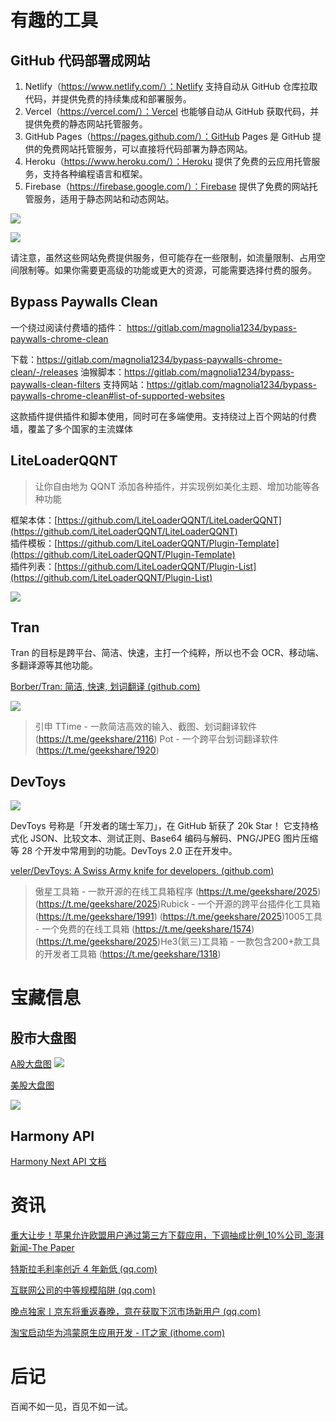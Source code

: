
# 有趣的工具

##  GitHub 代码部署成网站
1. Netlify（https://www.netlify.com/）：Netlify 支持自动从 GitHub 仓库拉取代码，并提供免费的持续集成和部署服务。
2. Vercel（https://vercel.com/）：Vercel 也能够自动从 GitHub 获取代码，并提供免费的静态网站托管服务。
3. GitHub Pages（https://pages.github.com/）：GitHub Pages 是 GitHub 提供的免费网站托管服务，可以直接将代码部署为静态网站。
4. Heroku（https://www.heroku.com/）：Heroku 提供了免费的云应用托管服务，支持各种编程语言和框架。
5. Firebase（https://firebase.google.com/）：Firebase 提供了免费的网站托管服务，适用于静态网站和动态网站。

![](https://i.imgur.com/YBF3IQc.png)


![](https://i.imgur.com/uJefh0R.png)

请注意，虽然这些网站免费提供服务，但可能存在一些限制，如流量限制、占用空间限制等。如果你需要更高级的功能或更大的资源，可能需要选择付费的服务。

## Bypass Paywalls Clean

一个绕过阅读付费墙的插件： https://gitlab.com/magnolia1234/bypass-paywalls-chrome-clean

下载：https://gitlab.com/magnolia1234/bypass-paywalls-chrome-clean/-/releases
油猴脚本：https://gitlab.com/magnolia1234/bypass-paywalls-clean-filters
支持网站：https://gitlab.com/magnolia1234/bypass-paywalls-chrome-clean#list-of-supported-websites 

这款插件提供插件和脚本使用，同时可在多端使用。支持绕过上百个网站的付费墙，覆盖了多个国家的主流媒体


## LiteLoaderQQNT

> 让你自由地为 QQNT 添加各种插件，并实现例如美化主题、增加功能等各种功能

框架本体：[https://github.com/LiteLoaderQQNT/LiteLoaderQQNT](https://github.com/LiteLoaderQQNT/LiteLoaderQQNT)  
插件模板：[https://github.com/LiteLoaderQQNT/Plugin-Template](https://github.com/LiteLoaderQQNT/Plugin-Template)  
插件列表：[https://github.com/LiteLoaderQQNT/Plugin-List](https://github.com/LiteLoaderQQNT/Plugin-List)

![](https://i.imgur.com/gJSifEe.jpg)

## Tran

Tran 的目标是跨平台、简洁、快速，主打一个纯粹，所以也不会 OCR、移动端、多翻译源等其他功能。

[Borber/Tran: 简洁, 快速, 划词翻译 (github.com)](https://github.com/Borber/Tran)

![](https://i.imgur.com/cacs3xM.png)

> 引申
> TTime - 一款简洁高效的输入、截图、划词翻译软件 (https://t.me/geekshare/2116)
> Pot - 一个跨平台划词翻译软件 (https://t.me/geekshare/1920)


## DevToys

![](https://i.imgur.com/Nn0YLEN.png)

DevToys 号称是「开发者的瑞士军刀」，在 GitHub 斩获了 20k Star！
它支持格式化 JSON、比较文本、测试正则、Base64 编码与解码、PNG/JPEG 图片压缩等 28 个开发中常用到的功能。DevToys 2.0 正在开发中。

[veler/DevToys: A Swiss Army knife for developers. (github.com)](https://github.com/veler/DevToys)

> 傲星工具箱 - 一款开源的在线工具箱程序 (https://t.me/geekshare/2025)
> (https://t.me/geekshare/2025)Rubick - 一个开源的跨平台插件化工具箱 (https://t.me/geekshare/1991)
> (https://t.me/geekshare/2025)1005工具 - 一个免费的在线工具箱 (https://t.me/geekshare/1574)
> (https://t.me/geekshare/2025)He3(氦三)工具箱 - 一款包含200+款工具的开发者工具箱 (https://t.me/geekshare/1318)


# 宝藏信息

## 股市大盘图
[A股大盘图](https://dapanyuntu.com/)
![](https://i.imgur.com/WvOUa96.png)

[美股大盘图](https://finviz.com/map.ashx)

![](https://i.imgur.com/QUmFCiA.png)


## Harmony API
[Harmony Next API 文档](https://developer.huawei.com/consumer/cn/doc/harmonyos-releases/doc-updates-0000001780300596)

# 资讯

[重大让步！苹果允许欧盟用户通过第三方下载应用，下调抽成比例_10%公司_澎湃新闻-The Paper](https://www.thepaper.cn/newsDetail_forward_26151384)

[特斯拉毛利率创近 4 年新低 (qq.com)](https://mp.weixin.qq.com/s/WZaamuqdBOwQmPhKcNY0Jw)

[互联网公司的中等规模陷阱 (qq.com)](https://mp.weixin.qq.com/s/5fZp1iYE2O7hRHNFhQvHyg)

[晚点独家丨京东将重返春晚，意在获取下沉市场新用户 (qq.com)](https://mp.weixin.qq.com/s/6tXTaXRowC62aGbiwk2Ckg)

[淘宝启动华为鸿蒙原生应用开发 - IT之家 (ithome.com)](https://www.ithome.com/0/747/268.htm)

# 后记

百闻不如一见，百见不如一试。
